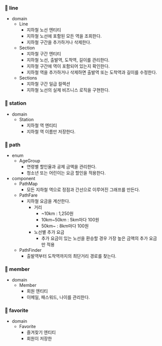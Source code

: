 ### 🧱 line

- domain
  - Line
    - 지하철 노선 엔티티
    - 지하철 노선에 포함된 모든 역을 조회한다.
    - 지하철 구간을 추가하거나 삭제한다.
  - Section
    - 지하철 구간 엔티티
    - 지하철 노선, 출발역, 도착역, 길이를 관리한다.
    - 지하철 구간에 역이 포함되어 있는지 확인한다.
    - 지하철 역을 추가하거나 삭제하면 출발역 또는 도착역과 길이를 수정한다.
  - Sections
    - 지하철 구간 일급 컬렉션
    - 지하철 노선의 실제 비즈니스 로직을 구현한다. 

### 🧱 station

- domain
  - Station
    - 지하철 역 엔티티
    - 지하철 역 이름만 저장한다.

### 🧱 path

- enum
  - AgeGroup
    - 연령별 할인율과 공제 금액을 관리한다.
    - 청소년 또는 어린이는 요금 할인을 적용한다.
- component  
  - PathMap
    - 모든 지하철 역으로 정점과 간선으로 이루어진 그래프를 만든다.
  - PathFare
    - 지하철 요금을 계산한다.
      - 거리
        - ~10km : 1,250원
        - 10km~50km : 5km마다 100원
        - 50km~ : 8km마다 100원
      - 노선별 추가 요금
        - 추가 요금이 있는 노선을 환승할 경우 가장 높은 금액의 추가 요금만 적용
  - PathFinder
    - 출발역부터 도착역까지의 최단거리 경로를 찾는다.

### 🧱 member

- domain
  - Member
    - 회원 엔티티
    - 이메일, 패스워드, 나이를 관리한다.

### 🧱 favorite

- domain
  - Favorite
    - 즐겨찾기 엔티티
    - 회원이 저장한 


